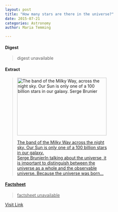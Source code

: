 ```yaml
---
layout: post
title: "How many stars are there in the universe?"
date: 2015-07-21
categories: Astronomy
author: Maria Temming

---
```



#### Digest
>digest unavailable

#### Extract
><div id="attachment_255426004" style="width: 304px" class="wp-caption alignright"><a href="http://d366w3m5tf0813.cloudfront.net/wp-content/uploads/milky-way1.jpg"><img class="size-medium wp-image-255426004" src="http://d366w3m5tf0813.cloudfront.net/wp-content/uploads/milky-way1-294x190.jpg" alt="The band of the Milky Way, across the night sky. Our Sun is only one of a 100 billion stars in our galaxy. Serge Brunier" width="294" height="190" /><p class="wp-caption-text">The band of the Milky Way across the night sky. Our Sun is only one of a 100 billion stars in our galaxy.<br />Serge BrunierIn talking about the universe, it is important to distinguish between the universe as a whole and the observable universe. Because the universe was born...

#### Factsheet
>factsheet unavailable

[Visit Link](http://www.skyandtelescope.com/astronomy-resources/many-stars-universe/)


